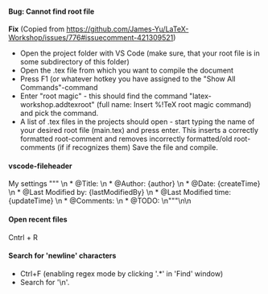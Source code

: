 #### Bug: Cannot find root file 
**Fix** (Copied from https://github.com/James-Yu/LaTeX-Workshop/issues/776#issuecomment-421309521)

* Open the project folder with VS Code (make sure, that your root file is in some subdirectory of this folder)
* Open the .tex file from which you want to compile the document
* Press F1 (or whatever hotkey you have assigned to the "Show All Commands"-command
* Enter "root magic" - this should find the command "latex-workshop.addtexroot" (full name: Insert %!TeX root magic command) and pick the command.
* A list of .tex files in the projects should open - start typing the name of your desired root file (main.tex) and press enter. This inserts a correctly formatted root-comment and removes incorrectly formatted/old root-comments (if if recognizes them)
Save the file and compile.

#### vscode-fileheader
My settings
""" \n * @Title: \n * @Author: {author}  \n * @Date: {createTime}  \n * @Last Modified by:   {lastModifiedBy}  \n * @Last Modified time: {updateTime} \n * @Comments:  \n * @TODO: \n"""\n\n

#### Open recent files

Cntrl + R

#### Search for 'newline' characters
* Ctrl+F (enabling regex mode by clicking '.*' in 'Find' window)
* Search for '\n'.